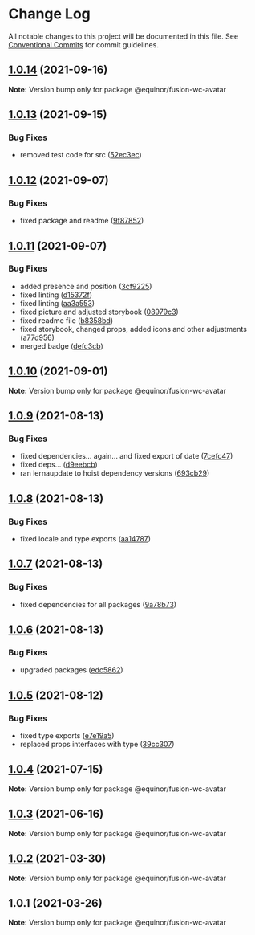 # Change Log

All notable changes to this project will be documented in this file.
See [Conventional Commits](https://conventionalcommits.org) for commit guidelines.

## [1.0.14](https://github.com/equinor/fusion-web-components/compare/@equinor/fusion-wc-avatar@1.0.13...@equinor/fusion-wc-avatar@1.0.14) (2021-09-16)

**Note:** Version bump only for package @equinor/fusion-wc-avatar





## [1.0.13](https://github.com/equinor/fusion-web-components/compare/@equinor/fusion-wc-avatar@1.0.12...@equinor/fusion-wc-avatar@1.0.13) (2021-09-15)


### Bug Fixes

* removed test code for src ([52ec3ec](https://github.com/equinor/fusion-web-components/commit/52ec3ec07d12d3daaab46bed74a43ca2354d2b6a))





## [1.0.12](https://github.com/equinor/fusion-web-components/compare/@equinor/fusion-wc-avatar@1.0.11...@equinor/fusion-wc-avatar@1.0.12) (2021-09-07)


### Bug Fixes

* fixed package and readme ([9f87852](https://github.com/equinor/fusion-web-components/commit/9f87852a946a16227d9a140ab342b8d7fed57324))





## [1.0.11](https://github.com/equinor/fusion-web-components/compare/@equinor/fusion-wc-avatar@1.0.10...@equinor/fusion-wc-avatar@1.0.11) (2021-09-07)


### Bug Fixes

* added presence and position ([3cf9225](https://github.com/equinor/fusion-web-components/commit/3cf922522ea76add9987c7a88db062cf16b085c0))
* fixed linting ([d15372f](https://github.com/equinor/fusion-web-components/commit/d15372f78d4a7f831e2ebd346a3c20a0dfde4b0c))
* fixed linting ([aa3a553](https://github.com/equinor/fusion-web-components/commit/aa3a55384d6a0f8d0d811fd03f29121962d98984))
* fixed picture and adjusted storybook ([08979c3](https://github.com/equinor/fusion-web-components/commit/08979c36cbc70e12cbdd5d559a5cdedb19268d61))
* fixed readme file ([b8358bd](https://github.com/equinor/fusion-web-components/commit/b8358bd3329497090f2a2425947d280f33ab49fe))
* fixed storybook, changed props, added icons and other adjustments ([a77d956](https://github.com/equinor/fusion-web-components/commit/a77d956bce80daf4a9caf2862b28acdab5b95d78))
* merged badge ([defc3cb](https://github.com/equinor/fusion-web-components/commit/defc3cb369088bcdcd29ffd1e379848b56b9bba2))





## [1.0.10](https://github.com/equinor/fusion-web-components/compare/@equinor/fusion-wc-avatar@1.0.9...@equinor/fusion-wc-avatar@1.0.10) (2021-09-01)

**Note:** Version bump only for package @equinor/fusion-wc-avatar





## [1.0.9](https://github.com/equinor/fusion-web-components/compare/@equinor/fusion-wc-avatar@1.0.8...@equinor/fusion-wc-avatar@1.0.9) (2021-08-13)


### Bug Fixes

* fixed dependencies... again... and fixed export of date ([7cefc47](https://github.com/equinor/fusion-web-components/commit/7cefc47b307e67c3a79c41579e07ece70c2e0728))
* fixed deps... ([d9eebcb](https://github.com/equinor/fusion-web-components/commit/d9eebcb1d637e9c2bb64f465c9378f1fea17c973))
* ran lernaupdate to hoist dependency versions ([693cb29](https://github.com/equinor/fusion-web-components/commit/693cb29a43943b512171a2747dad073bb8582b97))





## [1.0.8](https://github.com/equinor/fusion-web-components/compare/@equinor/fusion-wc-avatar@1.0.7...@equinor/fusion-wc-avatar@1.0.8) (2021-08-13)


### Bug Fixes

* fixed locale and type exports ([aa14787](https://github.com/equinor/fusion-web-components/commit/aa14787d229b8a2956991ba940a10e5174356bb9))





## [1.0.7](https://github.com/equinor/fusion-web-components/compare/@equinor/fusion-wc-avatar@1.0.6...@equinor/fusion-wc-avatar@1.0.7) (2021-08-13)


### Bug Fixes

* fixed dependencies for all packages ([9a78b73](https://github.com/equinor/fusion-web-components/commit/9a78b73068685cd4d096fdea1e8501464c18a51c))





## [1.0.6](https://github.com/equinor/fusion-web-components/compare/@equinor/fusion-wc-avatar@1.0.5...@equinor/fusion-wc-avatar@1.0.6) (2021-08-13)


### Bug Fixes

* upgraded packages ([edc5862](https://github.com/equinor/fusion-web-components/commit/edc58624c3921ef6c77020dd3a026f40ed1dd5f2))





## [1.0.5](https://github.com/equinor/fusion-web-components/compare/@equinor/fusion-wc-avatar@1.0.4...@equinor/fusion-wc-avatar@1.0.5) (2021-08-12)


### Bug Fixes

* fixed type exports ([e7e19a5](https://github.com/equinor/fusion-web-components/commit/e7e19a59c3db40b20d29f9ea888614a188a2fcc4))
* replaced props interfaces with type ([39cc307](https://github.com/equinor/fusion-web-components/commit/39cc3078b3bb217587f5eb39020a312cb859bb96))





## [1.0.4](https://github.com/equinor/fusion-web-components/compare/@equinor/fusion-wc-avatar@1.0.3...@equinor/fusion-wc-avatar@1.0.4) (2021-07-15)

**Note:** Version bump only for package @equinor/fusion-wc-avatar





## [1.0.3](https://github.com/equinor/fusion-web-components/compare/@equinor/fusion-wc-avatar@1.0.2...@equinor/fusion-wc-avatar@1.0.3) (2021-06-16)

**Note:** Version bump only for package @equinor/fusion-wc-avatar





## [1.0.2](https://github.com/equinor/fusion-web-components/compare/@equinor/fusion-wc-avatar@1.0.1...@equinor/fusion-wc-avatar@1.0.2) (2021-03-30)

**Note:** Version bump only for package @equinor/fusion-wc-avatar





## 1.0.1 (2021-03-26)

**Note:** Version bump only for package @equinor/fusion-wc-avatar
